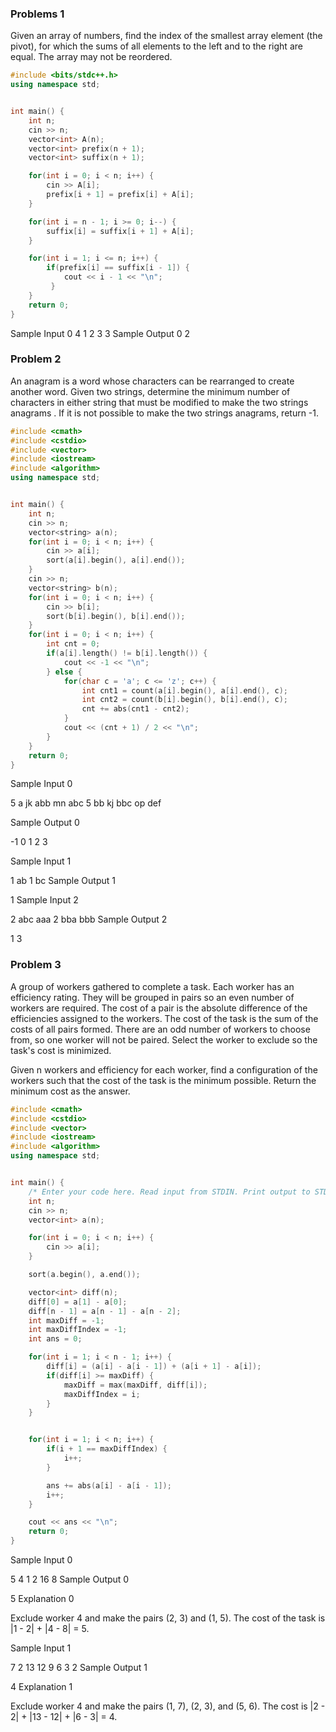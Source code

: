 ### Problems 1
Given an array of numbers, find the index of the smallest array element (the pivot), for which the sums of all elements to the left and to the right are equal. The array may not be reordered.

```cpp
#include <bits/stdc++.h>
using namespace std;


int main() {
    int n;
    cin >> n;
    vector<int> A(n);
    vector<int> prefix(n + 1);
    vector<int> suffix(n + 1);

    for(int i = 0; i < n; i++) {
        cin >> A[i];
        prefix[i + 1] = prefix[i] + A[i];
    }    

    for(int i = n - 1; i >= 0; i--) {
        suffix[i] = suffix[i + 1] + A[i];
    }

    for(int i = 1; i <= n; i++) {
        if(prefix[i] == suffix[i - 1]) {
            cout << i - 1 << "\n";
         }
    }
    return 0;
}
```

Sample Input 0
4
1
2
3
3
Sample Output 0
2

### Problem 2 
An anagram is a word whose characters can be rearranged to create another word. Given two strings, determine the minimum number of characters in either string that must be modified to make the two strings anagrams . If it is not possible to make the two strings anagrams, return -1.

```cpp
#include <cmath>
#include <cstdio>
#include <vector>
#include <iostream>
#include <algorithm>
using namespace std;


int main() {
    int n;
    cin >> n;
    vector<string> a(n);
    for(int i = 0; i < n; i++) {
        cin >> a[i];
        sort(a[i].begin(), a[i].end());
    }
    cin >> n;
    vector<string> b(n);
    for(int i = 0; i < n; i++) {
        cin >> b[i];
        sort(b[i].begin(), b[i].end());
    }
    for(int i = 0; i < n; i++) {
        int cnt = 0;
        if(a[i].length() != b[i].length()) {
            cout << -1 << "\n";
        } else {
            for(char c = 'a'; c <= 'z'; c++) {
                int cnt1 = count(a[i].begin(), a[i].end(), c);
                int cnt2 = count(b[i].begin(), b[i].end(), c);
                cnt += abs(cnt1 - cnt2);
            }
            cout << (cnt + 1) / 2 << "\n";
        }
    }   
    return 0;
}
```

Sample Input 0

5
a
jk
abb
mn
abc
5
bb
kj
bbc
op
def

Sample Output 0

-1
0
1
2
3

Sample Input 1

1
ab
1
bc
Sample Output 1

1
Sample Input 2

2
abc
aaa
2
bba
bbb
Sample Output 2

1
3

### Problem 3 
A group of workers gathered to complete a task. Each worker has an efficiency rating. They will be grouped in pairs so an even number of workers are required. The cost of a pair is the absolute difference of the efficiencies assigned to the workers. The cost of the task is the sum of the costs of all pairs formed. There are an odd number of workers to choose from, so one worker will not be paired. Select the worker to exclude so the task's cost is minimized.

Given n workers and efficiency for each worker, find a configuration of the workers such that the cost of the task is the minimum possible. Return the minimum cost as the answer.

```cpp
#include <cmath>
#include <cstdio>
#include <vector>
#include <iostream>
#include <algorithm>
using namespace std;


int main() {
    /* Enter your code here. Read input from STDIN. Print output to STDOUT */
    int n;
    cin >> n;
    vector<int> a(n);

    for(int i = 0; i < n; i++) {
        cin >> a[i];
    }

    sort(a.begin(), a.end());

    vector<int> diff(n);
    diff[0] = a[1] - a[0];
    diff[n - 1] = a[n - 1] - a[n - 2];
    int maxDiff = -1;
    int maxDiffIndex = -1;
    int ans = 0;

    for(int i = 1; i < n - 1; i++) {
        diff[i] = (a[i] - a[i - 1]) + (a[i + 1] - a[i]);
        if(diff[i] >= maxDiff) {
            maxDiff = max(maxDiff, diff[i]);
            maxDiffIndex = i;
        }
    }


    for(int i = 1; i < n; i++) {
        if(i + 1 == maxDiffIndex) {
            i++;
        }

        ans += abs(a[i] - a[i - 1]);
        i++;
    }

    cout << ans << "\n";
    return 0;
}

```

Sample Input 0

5
4
1
2
16
8
Sample Output 0

5
Explanation 0

Exclude worker 4 and make the pairs (2, 3) and (1, 5). The cost of the task is |1 - 2| + |4 - 8| = 5.

Sample Input 1

7
2
13
12
9
6
3
2
Sample Output 1

4
Explanation 1

Exclude worker 4 and make the pairs (1, 7), (2, 3), and (5, 6). The cost is |2 - 2| + |13 - 12| + |6 - 3| = 4.